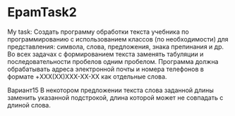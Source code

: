 # EpamTask2
My task:
Создать программу обработки текста учебника по программированию с использованием классов (по необходимости) для представления: символа, слова, предложения, знака препинания и др. Во всех задачах с формированием текста заменять табуляции и последовательности пробелов одним пробелом. Программа должна обрабатывать адреса электронной почты и номера телефонов в формате +XXX(XX)XXX-XX-XX как отдельные слова.

Вариант15
В некотором предложении текста слова заданной длины заменить указанной подстрокой, длина которой может не совпадать с длиной слова.

